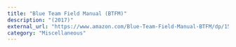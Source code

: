 ```yaml
---
title: "Blue Team Field Manual (BTFM)"
description: "(2017)"
external_url: "https://www.amazon.com/Blue-Team-Field-Manual-BTFM/dp/154101636X"
category: "Miscellaneous"
---
```

